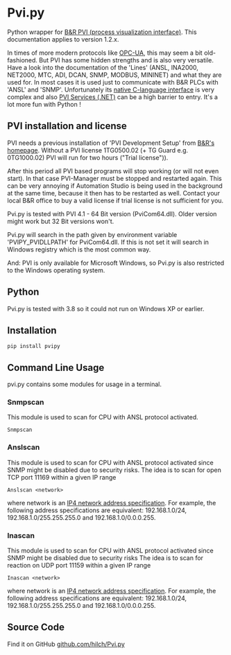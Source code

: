 # Pvi.py

Python wrapper for [B&amp;R PVI (process visualization interface)](https://help.br-automation.com/#/en/4/automationnet%2Fpvi%2Fpvi.htm).
This documentation applies to version 1.2.x.

In times of more modern protocols like [OPC-UA](https://help.br-automation.com/#/en/4/communication%2Fopcua%2Fopcua.html), this may seem a bit old-fashioned.
But PVI has some hidden strengths and is also very versatile.
Have a look into the documentation of the 'Lines' (ANSL, INA2000, NET2000, MTC, ADI, DCAN, SNMP, MODBUS, MININET) and what they are used for.
In most cases it is used just to communicate with B&R PLCs with 'ANSL' and 'SNMP'.
Unfortunately its [native C-language interface](https://help.br-automation.com/#/en/4/automationnet%2Fpvibase%2Fcore%2Fpvicominterface.htm) is very complex and also [PVI Services (.NET)](https://help.br-automation.com/#/en/4/automationnet%2Fpviservices%2Frefmanual%2Ffiles%2Fpviservices_intro.html) can be a high barrier to entry.
It's a lot more fun with Python !

## PVI installation and license

PVI needs a previous installation of 'PVI Development Setup' from [B&R's homepage](https://www.br-automation.com).
Without a PVI license 1TG0500.02 (+ TG Guard e.g. 0TG1000.02) PVI will run for two hours ("Trial license")).  

After this period all PVI based programs will stop working (or will not even start).
In that case PVI-Manager must be stopped and restarted again.
This can be very annoying if Automation Studio is being used in the background at the same time, because it then has to be restarted as well.
Contact your local B&R office to buy a valid license if trial license is not sufficient for you.

Pvi.py is tested with PVI 4.1 - 64 Bit version (PviCom64.dll). Older version might work but 32 Bit versions won't.

Pvi.py will search in the path given by environment variable 'PVIPY_PVIDLLPATH' for PviCom64.dll.
If this is not set it will search in Windows registry which is the most common way.

And: PVI is only available for Microsoft Windows, so Pvi.py is also restricted to the Windows operating system.

## Python

Pvi.py is tested with 3.8 so it could not run on Windows XP or earlier.

## Installation

```console
pip install pvipy
```

## Command Line Usage

pvi.py contains some modules for usage in a terminal.

### Snmpscan

This module is used to scan for CPU with ANSL protocol activated.

```console
Snmpscan
```

### Anslscan

This module is used to scan for CPU with ANSL protocol activated since SNMP might be disabled due to security risks.
The idea is to scan for open TCP port 11169 within a given IP range

```console
Anslscan <network>
```

where network is an [IP4 network address specification](https://docs.python.org/3/library/ipaddress.html#ipaddress.IPv4Network).
For example, the following address specifications are equivalent: 192.168.1.0/24, 192.168.1.0/255.255.255.0 and 192.168.1.0/0.0.0.255.

### Inascan

This module is used to scan for CPU with ANSL protocol activated since SNMP might be disabled due to security risks
The idea is to scan for reaction on UDP port 11159 within a given IP range

```console
Inascan <network>
```

where network is an [IP4 network address specification](https://docs.python.org/3/library/ipaddress.html#ipaddress.IPv4Network).
For example, the following address specifications are equivalent: 192.168.1.0/24, 192.168.1.0/255.255.255.0 and 192.168.1.0/0.0.0.255.

## Source Code

Find it on GitHub [github.com/hilch/Pvi.py](https://github.com/hilch/Pvi.py)
